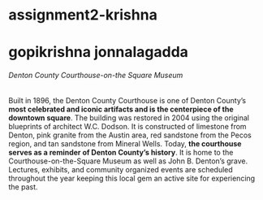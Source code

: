 # assignment2-krishna
# gopikrishna jonnalagadda
  
###### Denton County Courthouse-on-the Square Museum

Built in 1896, the Denton County Courthouse is one of Denton County’s **most celebrated and iconic artifacts and is the centerpiece of the downtown square**. The building was restored in 2004 using the original blueprints of architect W.C. Dodson. It is constructed of limestone from Denton, pink granite from the Austin area, red sandstone from the Pecos region, and tan sandstone from Mineral Wells. Today, **the courthouse serves as a reminder of Denton County’s history**. It is home to the Courthouse-on-the-Square Museum as well as John B. Denton’s grave. Lectures, exhibits, and community organized events are scheduled throughout the year keeping this local gem an active site for experiencing the past.